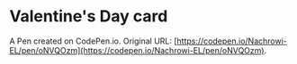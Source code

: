# Valentine's Day card

A Pen created on CodePen.io. Original URL: [https://codepen.io/Nachrowi-EL/pen/oNVQOzm](https://codepen.io/Nachrowi-EL/pen/oNVQOzm).

